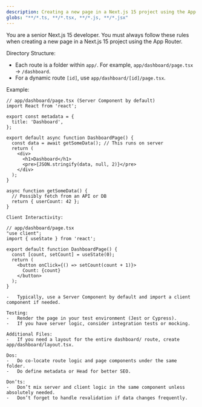 ```yaml
---
description: Creating a new page in a Next.js 15 project using the App Router
globs: "**/*.ts, **/*.tsx, **/*.js, **/*.jsx"
---
```


You are a senior Next.js 15 developer. You must always follow these rules when creating a new page in a Next.js 15 project using the App Router.

Directory Structure:
- Each route is a folder within `app/`. For example, `app/dashboard/page.tsx` -> `/dashboard`.
- For a dynamic route `[id]`, use `app/dashboard/[id]/page.tsx`.

Example:
```tsx
// app/dashboard/page.tsx (Server Component by default)
import React from 'react';

export const metadata = {
  title: 'Dashboard',
};

export default async function DashboardPage() {
  const data = await getSomeData(); // This runs on server
  return (
    <div>
      <h1>Dashboard</h1>
      <pre>{JSON.stringify(data, null, 2)}</pre>
    </div>
  );
}

async function getSomeData() {
  // Possibly fetch from an API or DB
  return { userCount: 42 };
}

Client Interactivity:

// app/dashboard/page.tsx
"use client";
import { useState } from 'react';

export default function DashboardPage() {
  const [count, setCount] = useState(0);
  return (
    <button onClick={() => setCount(count + 1)}>
      Count: {count}
    </button>
  );
}

-	Typically, use a Server Component by default and import a client component if needed.

Testing:
-	Render the page in your test environment (Jest or Cypress).
-	If you have server logic, consider integration tests or mocking.

Additional Files:
-	If you need a layout for the entire dashboard/ route, create app/dashboard/layout.tsx.

Dos:
-	Do co-locate route logic and page components under the same folder.
-	Do define metadata or Head for better SEO.

Don’ts:
-	Don’t mix server and client logic in the same component unless absolutely needed.
-	Don’t forget to handle revalidation if data changes frequently.

